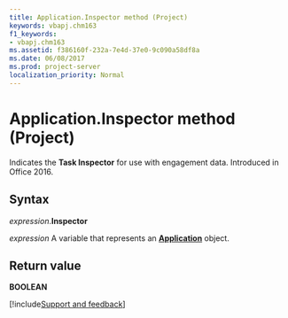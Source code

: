```yaml
---
title: Application.Inspector method (Project)
keywords: vbapj.chm163
f1_keywords:
- vbapj.chm163
ms.assetid: f386160f-232a-7e4d-37e0-9c090a58df8a
ms.date: 06/08/2017
ms.prod: project-server
localization_priority: Normal
---
```



# Application.Inspector method (Project)

Indicates the **Task Inspector** for use with engagement data. Introduced in Office 2016.


## Syntax

_expression_.**Inspector**

_expression_ A variable that represents an **[Application](Project.Application.md)** object.


## Return value

 **BOOLEAN**




[!include[Support and feedback](~/includes/feedback-boilerplate.md)]